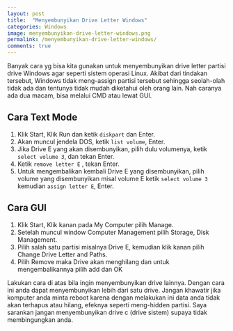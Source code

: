 ```yaml
---
layout: post
title:  "Menyembunyikan Drive Letter Windows"
categories: Windows
image: menyembunyikan-drive-letter-windows.png
permalink: /menyembunyikan-drive-letter-windows/
comments: true
---
```


Banyak cara yg bisa kita gunakan untuk menyembunyikan drive letter partisi drive Windows agar seperti sistem operasi Linux. Akibat dari tindakan tersebut, Windows tidak meng-assign partisi tersebut sehingga seolah-olah tidak ada dan tentunya tidak mudah diketahui oleh orang lain. <!--more--> Nah caranya ada dua macam, bisa melalui CMD atau lewat GUI.

## Cara Text Mode

1. Klik Start, Klik Run dan ketik `diskpart` dan Enter.
2. Akan muncul jendela DOS, ketik `list volume`, Enter.
3. Jika Drive E yang akan disembunyikan, pilih dulu volumenya, ketik `select volume 3`, dan  tekan Enter.
4. Ketik `remove letter E` , tekan Enter.
5. Untuk mengembalikan kembali Drive E yang disembunyikan, pilih  volume yang disembunyikan misal volume E ketik `select volume 3` kemudian `assign letter E`, Enter.

## Cara GUI

1. Klik Start, Klik kanan pada My Computer pilih Manage.
2. Setelah muncul window Computer Management pilih Storage, Disk Management.
3. Pilih salah satu partisi misalnya Drive E, kemudian klik kanan pilih Change Drive Letter and Paths.
4. Pilih Remove maka Drive akan menghilang dan untuk mengembalikannya pilih add dan OK

Lakukan  cara di atas bila ingin menyembunyikan drive lainnya. Dengan cara ini anda dapat menyembunyikan lebih dari satu drive. Jangan khawatir jika komputer anda minta reboot karena dengan melakukan ini data anda tidak akan terhapus atau hilang, efeknya seperti meng-hidden partisi. Saya sarankan jangan menyembunyikan drive c (drive sistem) supaya tidak membingungkan anda.
